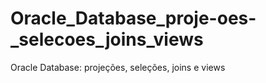 # Oracle_Database_proje-oes-_selecoes_joins_views
Oracle Database: projeções, seleções, joins e views
